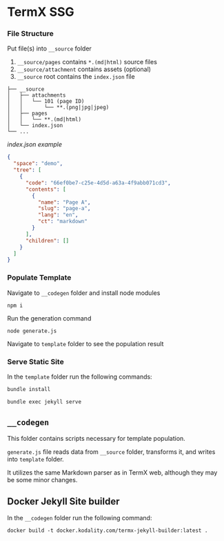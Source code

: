 # TermX SSG

### File Structure

Put file(s) into `__source` folder

1. `__source/pages` contains `*.(md|html)` source files
1. `__source/attachment` contains assets (optional)
1. `__source` root contains the `index.json` file

```
├── __source
│   ├── attachments
│   │   └── 101 (page ID)
│   │       └── **.(png|jpg|jpeg)
│   ├── pages
│   │   └── **.(md|html) 
│   └── index.json
└── ...
```

_index.json example_

```json
{
  "space": "demo",
  "tree": [
    {
      "code": "66ef0be7-c25e-4d5d-a63a-4f9abb071cd3",
      "contents": [
        {
          "name": "Page A",
          "slug": "page-a",
          "lang": "en",
          "ct": "markdown"
        }
      ],
      "children": []
    }
  ]
}
```

### Populate Template

Navigate to `__codegen` folder and install node modules

```shell
npm i
````

Run the generation command

```shell
node generate.js
```

Navigate to `template` folder to see the population result

### Serve Static Site

In the `template` folder run the following commands:

```sh
bundle install
```

```sh
bundle exec jekyll serve
```

## `__codegen`

This folder contains scripts necessary for template population.

`generate.js` file reads data from `__source` folder, transforms it, and writes into `template` folder.

It utilizes the same Markdown parser as in TermX web, although they may be some minor changes.

## Docker Jekyll Site builder

In the `__codegen` folder run the following command:

```shell
docker build -t docker.kodality.com/termx-jekyll-builder:latest .
```
